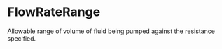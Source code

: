 FlowRateRange
=============

Allowable range of volume of fluid being pumped against the resistance specified.
